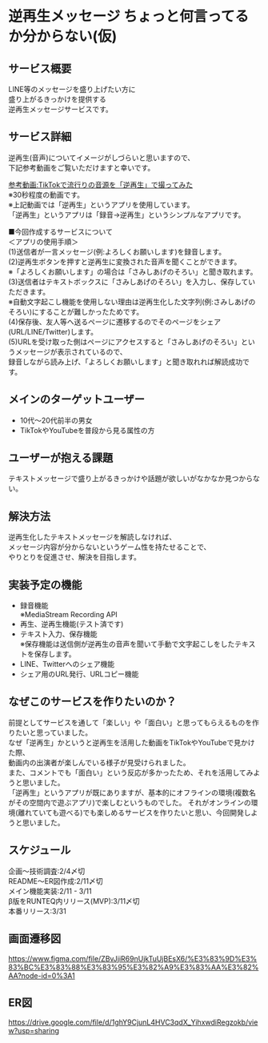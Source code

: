 # 逆再生メッセージ ちょっと何言ってるか分からない(仮)

## サービス概要
LINE等のメッセージを盛り上げたい方に  
盛り上がるきっかけを提供する  
逆再生メッセージサービスです。

## サービス詳細
逆再生(音声)についてイメージがしづらいと思いますので、  
下記参考動画をご覧いただけますと幸いです。

[参考動画:TikTokで流行りの音源を「逆再生」で撮ってみた](https://www.youtube.com/watch?v=ubqDStZmS5A)  
※30秒程度の動画です。  
※上記動画では「逆再生」というアプリを使用しています。  
「逆再生」というアプリは「録音→逆再生」というシンプルなアプリです。

■今回作成するサービスについて  
＜アプリの使用手順＞  
(1)送信者が一言メッセージ(例:よろしくお願いします)を録音します。  
(2)逆再生ボタンを押すと逆再生に変換された音声を聞くことができます。  
※「よろしくお願いします」の場合は「さみしあげのそろい」と聞き取れます。  
(3)送信者はテキストボックスに「さみしあげのそろい」を入力し、保存していただきます。  
※自動文字起こし機能を使用しない理由は逆再生化した文字列(例:さみしあげのそろい)にすることが難しかったためです。  
(4)保存後、友人等へ送るページに遷移するのでそのページをシェア(URL/LINE/Twitter)します。  
(5)URLを受け取った側はページにアクセスすると「さみしあげのそろい」というメッセージが表示されているので、  
録音しながら読み上げ、「よろしくお願いします」と聞き取れれば解読成功です。

## メインのターゲットユーザー
- 10代〜20代前半の男女
- TikTokやYouTubeを普段から見る属性の方

## ユーザーが抱える課題
テキストメッセージで盛り上がるきっかけや話題が欲しいがなかなか見つからない。

## 解決方法
逆再生化したテキストメッセージを解読しなければ、  
メッセージ内容が分からないというゲーム性を持たせることで、  
やりとりを促進させ、解決を目指します。

## 実装予定の機能
- 録音機能  
※MediaStream Recording API
- 再生、逆再生機能(テスト済です)
- テキスト入力、保存機能  
※保存機能は送信側が逆再生の音声を聞いて手動で文字起こしをしたテキストを保存します。
- LINE、Twitterへのシェア機能
- シェア用のURL発行、URLコピー機能

## なぜこのサービスを作りたいのか？
前提としてサービスを通して「楽しい」や「面白い」と思ってもらえるものを作りたいと思っていました。  
なぜ「逆再生」かというと逆再生を活用した動画をTikTokやYouTubeで見かけた際、  
動画内の出演者が楽しんでいる様子が見受けられました。  
また、コメントでも「面白い」という反応が多かったため、それを活用してみようと思いました。  
「逆再生」というアプリが既にありますが、基本的にオフラインの環境(複数名がその空間内で遊ぶアプリ)で楽しむというものでした。
それがオンラインの環境(離れていても遊べる)でも楽しめるサービスを作りたいと思い、今回開発しようと思いました。

## スケジュール
企画〜技術調査:2/4〆切  
README〜ER図作成:2/11〆切  
メイン機能実装:2/11 - 3/11  
β版をRUNTEQ内リリース(MVP):3/11〆切  
本番リリース:3/31

## 画面遷移図
https://www.figma.com/file/ZBvJjiR69nUjkTuUjBEsX6/%E3%83%9D%E3%83%BC%E3%83%88%E3%83%95%E3%82%A9%E3%83%AA%E3%82%AA?node-id=0%3A1  

## ER図
https://drive.google.com/file/d/1ghY9CjunL4HVC3qdX_YihxwdiRegzokb/view?usp=sharing  